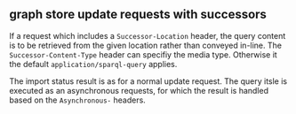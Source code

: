 ## graph store update requests with successors

If a request which includes a `Successor-Location` header,
the query content is to be retrieved from the
given location rather than conveyed in-line.
The `Successor-Content-Type` header can specifiy the media type.
Otherwise it the default `application/sparql-query` applies.

The import status result is as for a normal update request.
The query itsle is executed as an asynchronous requests, for
which the result is handled based on the `Asynchronous-` headers.


